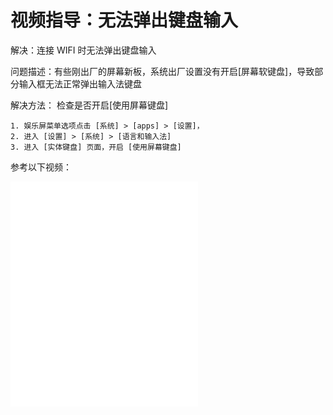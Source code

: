 # 视频指导：无法弹出键盘输入

解决：连接 WIFI 时无法弹出键盘输入

问题描述：有些刚出厂的屏幕新板，系统出厂设置没有开启[屏幕软键盘]，导致部分输入框无法正常弹出输入法键盘

解决方法： 检查是否开启[使用屏幕键盘]

```
1. 娱乐屏菜单选项点击 [系统] > [apps] > [设置]，
2. 进入 [设置] > [系统] > [语言和输入法]
3. 进入 [实体键盘] 页面，开启 [使用屏幕键盘]
```

参考以下视频：

<iframe src="//player.bilibili.com/player.html?isOutside=true&aid=112727540370298&bvid=BV1MJhpe7E4N&cid=500001604718142&p=1"
height="360"
autoplay=0
scrolling="no" border="0" frameborder="no" framespacing="0" allowfullscreen="true"></iframe>
